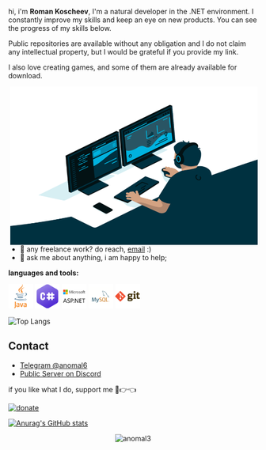hi, i'm **Roman Koscheev**, I'm a natural developer in the .NET environment. I constantly improve my skills and keep an eye on new products.
You can see the progress of my skills below.

Public repositories are available without any obligation and I do not claim any intellectual property, but I would be grateful if you provide my link.

I also love creating games, and some of them are already available for download.


  <img align="right" alt="GIF" src="https://github.com/anomal3/anomal3/blob/main/code.gif?raw=true" width="500" height="320" />
  
- 💼 any freelance work? do reach, [email](mailto:anomal3@yandex.ru) :)
- 💬 ask me about anything, i am happy to help;

**languages and tools:**  

<code><img height="50" src="https://raw.githubusercontent.com/github/explore/80688e429a7d4ef2fca1e82350fe8e3517d3494d/topics/java/java.png"></code>
<code><img height="50" src="https://raw.githubusercontent.com/github/explore/80688e429a7d4ef2fca1e82350fe8e3517d3494d/topics/csharp/csharp.png"></code>
<code><img height="50" src="https://raw.githubusercontent.com/github/explore/80688e429a7d4ef2fca1e82350fe8e3517d3494d/topics/aspnet/aspnet.png"></code>
<code><img height="50" src="https://raw.githubusercontent.com/github/explore/80688e429a7d4ef2fca1e82350fe8e3517d3494d/topics/mysql/mysql.png"></code>
<code><img height="50" src="https://raw.githubusercontent.com/github/explore/80688e429a7d4ef2fca1e82350fe8e3517d3494d/topics/git/git.png"></code>




![Top Langs](https://github-readme-stats.vercel.app/api/top-langs/?username=anomal3&layout=compact&hide_progress=false)

## Contact
- [Telegram @anomal6](https://t.me/anomal6)
- [Public Server on Discord](https://discord.gg/93VBRRUvvz)

if you like what I do, support me 🥺👉👈

<a href="https://yoomoney.ru/to/41001432771966" target="_blank"><img src="https://cdn.buymeacoffee.com/buttons/v2/default-red.png" alt="donate" width="150" ></a>

[![Anurag's GitHub stats](https://github-readme-stats.vercel.app/api?username=anomal3&show_icons=true&theme=gruvbox)](https://github.com/anomal3/PayScrowing)
<p align="center"> <img src="https://github-readme-stats.vercel.app/api?username=anomal3&show_icons=true&theme=gruvbox" alt="anomal3" />

<!--
**anomal3/anomal3** is a ✨ _special_ ✨ repository because its `README.md` (this file) appears on your GitHub profile.

Here are some ideas to get you started:

- 🔭 I’m currently working on ...
- 🌱 I’m currently learning ...
- 👯 I’m looking to collaborate on ...
- 🤔 I’m looking for help with ...
- 💬 Ask me about ...
- 📫 How to reach me: ...
- 😄 Pronouns: ...
- ⚡ Fun fact: ...
-->
